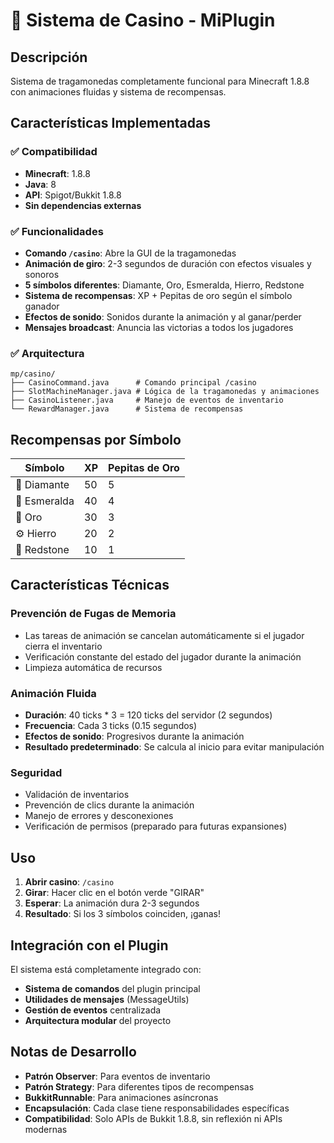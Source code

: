 # 🎰 Sistema de Casino - MiPlugin

## Descripción
Sistema de tragamonedas completamente funcional para Minecraft 1.8.8 con animaciones fluidas y sistema de recompensas.

## Características Implementadas

### ✅ Compatibilidad
- **Minecraft**: 1.8.8
- **Java**: 8
- **API**: Spigot/Bukkit 1.8.8
- **Sin dependencias externas**

### ✅ Funcionalidades
- **Comando `/casino`**: Abre la GUI de la tragamonedas
- **Animación de giro**: 2-3 segundos de duración con efectos visuales y sonoros
- **5 símbolos diferentes**: Diamante, Oro, Esmeralda, Hierro, Redstone
- **Sistema de recompensas**: XP + Pepitas de oro según el símbolo ganador
- **Efectos de sonido**: Sonidos durante la animación y al ganar/perder
- **Mensajes broadcast**: Anuncia las victorias a todos los jugadores

### ✅ Arquitectura
```
mp/casino/
├── CasinoCommand.java      # Comando principal /casino
├── SlotMachineManager.java # Lógica de la tragamonedas y animaciones
├── CasinoListener.java     # Manejo de eventos de inventario
└── RewardManager.java      # Sistema de recompensas
```

## Recompensas por Símbolo

| Símbolo | XP | Pepitas de Oro |
|---------|----|----|
| 💎 Diamante | 50 | 5 |
| 💚 Esmeralda | 40 | 4 |
| 🥇 Oro | 30 | 3 |
| ⚙ Hierro | 20 | 2 |
| 🔴 Redstone | 10 | 1 |

## Características Técnicas

### Prevención de Fugas de Memoria
- Las tareas de animación se cancelan automáticamente si el jugador cierra el inventario
- Verificación constante del estado del jugador durante la animación
- Limpieza automática de recursos

### Animación Fluida
- **Duración**: 40 ticks * 3 = 120 ticks del servidor (2 segundos)
- **Frecuencia**: Cada 3 ticks (0.15 segundos)
- **Efectos de sonido**: Progresivos durante la animación
- **Resultado predeterminado**: Se calcula al inicio para evitar manipulación

### Seguridad
- Validación de inventarios
- Prevención de clics durante la animación
- Manejo de errores y desconexiones
- Verificación de permisos (preparado para futuras expansiones)

## Uso

1. **Abrir casino**: `/casino`
2. **Girar**: Hacer clic en el botón verde "GIRAR"
3. **Esperar**: La animación dura 2-3 segundos
4. **Resultado**: Si los 3 símbolos coinciden, ¡ganas!

## Integración con el Plugin

El sistema está completamente integrado con:
- **Sistema de comandos** del plugin principal
- **Utilidades de mensajes** (MessageUtils)
- **Gestión de eventos** centralizada
- **Arquitectura modular** del proyecto

## Notas de Desarrollo

- **Patrón Observer**: Para eventos de inventario
- **Patrón Strategy**: Para diferentes tipos de recompensas
- **BukkitRunnable**: Para animaciones asíncronas
- **Encapsulación**: Cada clase tiene responsabilidades específicas
- **Compatibilidad**: Solo APIs de Bukkit 1.8.8, sin reflexión ni APIs modernas
